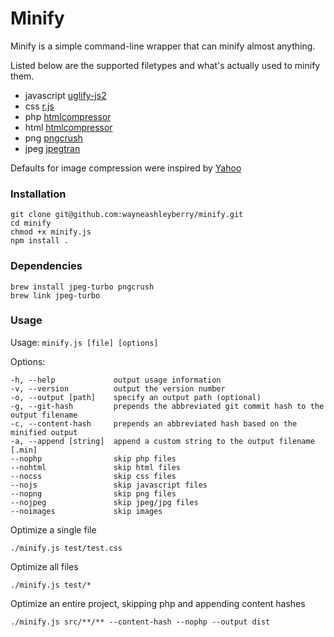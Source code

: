 Minify
=======

Minify is a simple command-line wrapper that can minify almost anything.

Listed below are the supported filetypes and what's actually used to minify them.

- javascript [uglify-js2](https://github.com/mishoo/UglifyJS2)
- css [r.js](https://github.com/jrburke/r.js/)
- php [htmlcompressor](http://code.google.com/p/htmlcompressor/)
- html [htmlcompressor](http://code.google.com/p/htmlcompressor/)
- png [pngcrush](http://pmt.sourceforge.net/pngcrush/)
- jpeg [jpegtran](http://jpegclub.org/jpegtran/)

Defaults for image compression were inspired by [Yahoo](http://developer.yahoo.com/performance/rules.html#opt_images)

### Installation

```
git clone git@github.com:wayneashleyberry/minify.git
cd minify
chmod +x minify.js
npm install .
```

### Dependencies

```
brew install jpeg-turbo pngcrush
brew link jpeg-turbo
```

### Usage

Usage: ``` minify.js [file] [options] ```

Options:

    -h, --help             output usage information
    -v, --version          output the version number
    -o, --output [path]    specify an output path (optional)
    -g, --git-hash         prepends the abbreviated git commit hash to the output filename
    -c, --content-hash     prepends an abbreviated hash based on the minified output
    -a, --append [string]  append a custom string to the output filename [.min]
    --nophp                skip php files
    --nohtml               skip html files
    --nocss                skip css files
    --nojs                 skip javascript files
    --nopng                skip png files
    --nojpeg               skip jpeg/jpg files
    --noimages             skip images

Optimize a single file

	./minify.js test/test.css

Optimize all files

	./minify.js test/*

Optimize an entire project, skipping php and appending content hashes

	./minify.js src/**/** --content-hash --nophp --output dist 
